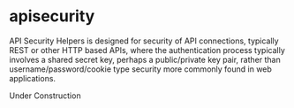 # apisecurity
API Security Helpers is designed for security of API connections, typically REST or
other HTTP based APIs, where the authentication process typically involves a shared
secret key, perhaps a public/private key pair, rather than username/password/cookie
type security more commonly found in web applications.

Under Construction
